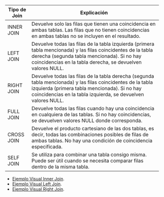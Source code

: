<div align="justify">

| Tipo de Join | Explicación |
|--------------|-------------|
| INNER JOIN   | Devuelve solo las filas que tienen una coincidencia en ambas tablas. Las filas que no tienen coincidencias en ambas tablas no se incluyen en el resultado. |
| LEFT JOIN    | Devuelve todas las filas de la tabla izquierda (primera tabla mencionada) y las filas coincidentes de la tabla derecha (segunda tabla mencionada). Si no hay coincidencias en la tabla derecha, se devuelven valores NULL. |
| RIGHT JOIN   | Devuelve todas las filas de la tabla derecha (segunda tabla mencionada) y las filas coincidentes de la tabla izquierda (primera tabla mencionada). Si no hay coincidencias en la tabla izquierda, se devuelven valores NULL. |
| FULL JOIN    | Devuelve todas las filas cuando hay una coincidencia en cualquiera de las tablas. Si no hay coincidencias, se devuelven valores NULL donde corresponda. |
| CROSS JOIN   | Devuelve el producto cartesiano de las dos tablas, es decir, todas las combinaciones posibles de filas de ambas tablas. No hay una condición de coincidencia especificada. |
| SELF JOIN    | Se utiliza para combinar una tabla consigo misma. Puede ser útil cuando se necesita comparar filas dentro de la misma tabla. |

- [Ejemplo Visual Inner Join](files/inner_join.pdf).
- [Ejemplo Visual Left Join](files/left_join.pdf).
- [Ejemplo Visual Right Join](files/right_join.pdf).

</div>